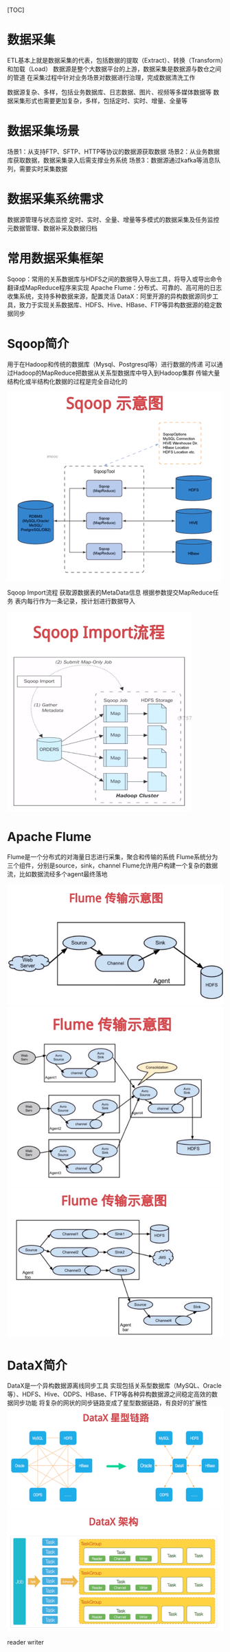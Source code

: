 [TOC]

# 数据采集
ETL基本上就是数据采集的代表，包括数据的提取（Extract）、转换（Transform）和加载（Load）
数据源是整个大数据平台的上游，数据采集是数据源与数仓之间的管道
在采集过程中针对业务场景对数据进行治理，完成数据清洗工作

数据源复杂、多样，包括业务数据库、日志数据、图片、视频等多媒体数据等
数据采集形式也需要更加复杂，多样，包括定时、实时、增量、全量等

# 数据采集场景
场景1：从支持FTP、SFTP、HTTP等协议的数据源获取数据
场景2：从业务数据库获取数据，数据采集录入后需支撑业务系统
场景3：数据源通过kafka等消息队列，需要实时采集数据

# 数据采集系统需求
数据源管理与状态监控
定时、实时、全量、增量等多模式的数据采集及任务监控
元数据管理、数据补采及数据归档

# 常用数据采集框架
Sqoop：常用的关系数据库与HDFS之间的数据导入导出工具，将导入或导出命令翻译成MapReduce程序来实现
Apache Flume：分布式、可靠的、高可用的日志收集系统，支持多种数据来源，配置灵活
DataX：阿里开源的异构数据源同步工具，致力于实现关系数据库、HDFS、Hive、HBase、FTP等异构数据源的稳定数据同步

# Sqoop简介
用于在Hadoop和传统的数据库（Mysql、Postgresql等）进行数据的传递
可以通过Hadoop的MapReduce把数据从关系型数据库中导入到Hadoop集群
传输大量结构化或半结构化数据的过程是完全自动化的

![](_v_images/20200902203804929_3668.png)

Sqoop Import流程
获取源数据表的MetaData信息
根据参数提交MapReduce任务
表内每行作为一条记录，按计划进行数据导入

![](_v_images/20200902203933605_18811.png)

# Apache Flume
Flume是一个分布式的对海量日志进行采集，聚合和传输的系统
Flume系统分为三个组件，分别是source，sink，channel
Flume允许用户构建一个复杂的数据流，比如数据流经多个agent最终落地

![](_v_images/20200902204224309_27647.png)
![](_v_images/20200902204253748_6013.png)
![](_v_images/20200902204342261_28434.png)

# DataX简介
DataX是一个异构数据源离线同步工具
实现包括关系型数据库（MySQL、Oracle等）、HDFS、Hive、ODPS、HBase、FTP等各种异构数据源之间稳定高效的数据同步功能
将复杂的网状的同步链路变成了星型数据链路，有良好的扩展性
![](_v_images/20200902204709425_24728.png)
![](_v_images/20200902204753171_20460.png)

reader
writer